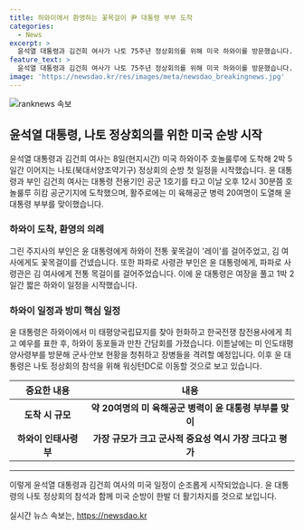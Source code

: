 ```yaml
---
title: 하와이에서 환영하는 꽃목걸이 尹 대통령 부부 도착
categories:
  - News
excerpt: >
  윤석열 대통령과 김건희 여사가 나토 75주년 정상회의를 위해 미국 하와이를 방문했습니다. 호놀룰루에 도착한 윤 대통령 부부는 지역 주요 인사들로부터 환영을 받았고, 육해공군 병력과 함께하는 거수 경례를 받았습니다. 이어 윤 대통령은 한국전쟁 참전용사 헌화와 동포들과의 만찬 등 하와이 일정을 소화한 뒤, 워싱턴DC로 나토 정상회의 참석을 위해 이동할 예정입니다. (총 150자)
feature_text: >
  윤석열 대통령과 김건희 여사가 나토 75주년 정상회의를 위해 미국 하와이를 방문했습니다. 호놀룰루에 도착한 윤 대통령 부부는 지역 주요 인사들로부터 환영을 받았고, 육해공군 병력과 함께하는 거수 경례를 받았습니다. 이어 윤 대통령은 한국전쟁 참전용사 헌화와 동포들과의 만찬 등 하와이 일정을 소화한 뒤, 워싱턴DC로 나토 정상회의 참석을 위해 이동할 예정입니다. (총 150자)
image: 'https://newsdao.kr/res/images/meta/newsdao_breakingnews.jpg'
---
```


<p><img src="https://newsdao.kr/res/images/meta/newsdao_breakingnews.jpg" alt="ranknews 속보" /></p>

<h2 data-ke-size="size26">윤석열 대통령, 나토 정상회의를 위한 미국 순방 시작</h2>

<p data-ke-size="size16">윤석열 대통령과 김건희 여사는 8일(현지시간) 미국 하와이주 호놀룰루에 도착해 2박 5일간 이어지는 나토(북대서양조약기구) 정상회의 순방 첫 일정을 시작했습니다. 윤 대통령과 부인 김건희 여사는 대통령 전용기인 공군 1호기를 타고 이날 오후 12시 30분쯤 호놀룰루 히캄 공군기지에 도착했으며, 활주로에는 미 육해공군 병력 20여명이 도열해 윤 대통령 부부를 맞이했습니다.</p>

<h3 data-ke-size="size24">하와이 도착, 환영의 의례</h3>

<p data-ke-size="size16">그린 주지사의 부인은 윤 대통령에게 하와이 전통 꽃목걸이 '레이'를 걸어주었고, 김 여사에게도 꽃목걸이를 건넸습니다. 또한 파파로 사령관 부인은 윤 대통령에게, 파파로 사령관은 김 여사에게 전통 목걸이를 걸어주었습니다. 이에 윤 대통령은 여장을 풀고 1박 2일간 짧은 하와이 일정을 시작했습니다.</p>

<h3 data-ke-size="size24">하와이 일정과 방미 핵심 일정</h3>

<p data-ke-size="size16">윤 대통령은 하와이에서 미 태평양국립묘지를 찾아 헌화하고 한국전쟁 참전용사에게 최고 예우를 표한 후, 하와이 동포들과 만찬 간담회를 가졌습니다. 이튿날에는 미 인도태평양사령부를 방문해 군사·안보 현황을 청취하고 장병들을 격려할 예정입니다. 이후 윤 대통령은 나토 정상회의 참석을 위해 워싱턴DC로 이동할 것으로 보고 있습니다.</p>

<table>
  <thead>
    <tr>
      <th>중요한 내용</th>
      <th>내용</th>
    </tr>
  </thead>
  <tbody>
    <tr>
      <td style="text-align: center; height: 17px;"><b>도착 시 규모</b></td>
      <td style="text-align: center; height: 17px;"><b>약 20여명의 미 육해공군 병력이 윤 대통령 부부를 맞이</b></td>
    </tr>
    <tr>
      <td style="text-align: center; height: 17px;"><b>하와이 인태사령부</b></td>
      <td style="text-align: center; height: 17px;"><b>가장 규모가 크고 군사적 중요성 역시 가장 크다고 평가</b></td>
    </tr>
  </tbody>
</table>

<hr>

<p>이렇게 윤석열 대통령과 김건희 여사의 미국 일정이 순조롭게 시작되었습니다. 윤 대통령의 나토 정상회의 참석과 함께 미국 순방이 한발 더 활기차지를 것으로 보입니다.</p>
실시간 뉴스 속보는, <a href="https://newsdao.kr" rel="dofollow">https://newsdao.kr</a>


